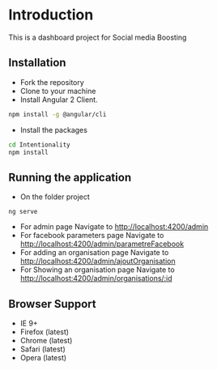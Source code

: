 Introduction
============

This is a dashboard project for Social media Boosting



Installation
------------

- Fork the repository
- Clone to your machine
- Install Angular 2 Client.
```bash
npm install -g @angular/cli
```

- Install the packages
```bash
cd Intentionality
npm install
```

Running the application
------------
- On the folder project
```
ng serve
```
- For admin page Navigate to [http://localhost:4200/admin](http://localhost:4200/admin)
- For facebook parameters page Navigate to [http://localhost:4200/admin/parametreFacebook](http://localhost:4200/admin/parametreFacebook)
- For adding an organisation page Navigate to [http://localhost:4200/admin/ajoutOrganisation](http://localhost:4200/admin/ajoutOrganisation)
- For Showing an organisation page Navigate to [http://localhost:4200/admin/organisations/:id](http://localhost:4200/admin/organisations/:id)

Browser Support
---------------
- IE 9+
- Firefox (latest)
- Chrome (latest)
- Safari (latest)
- Opera (latest)





